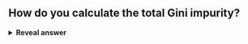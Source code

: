 ## How do you calculate the total Gini impurity?
<details>
<summary><b>Reveal answer</b></summary>
<br>ig(n) = 1 - SUM[pi^2]<br><img src="../../../../../media/paste-6837a693ea714b62a2f79ec6361c1e12b425273c.jpg"><br><img src="../../../../../media/paste-e8924ec14afb10a75bf60a9e2f62f254a21b178e.jpg"><br>Take the average of Gini impurities for the leaves.<br>total Ig, you times them all via a weighted sum. eg<br><img src="../../../../../media/paste-b49c8173d32302f205f6635765862ba195d4c737.jpg">
</details>
